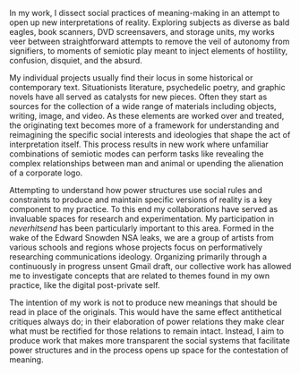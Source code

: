 In my work, I dissect social practices of meaning-making in an attempt
to open up new interpretations of reality. Exploring subjects as diverse
as bald eagles, book scanners, DVD screensavers, and storage units, my
works veer between straightforward attempts to remove the veil of
autonomy from signifiers, to moments of semiotic play meant to inject
elements of hostility, confusion, disquiet, and the absurd.

My individual projects usually find their locus in some historical or
contemporary text. Situationists literature, psychedelic poetry, and
graphic novels have all served as catalysts for new pieces. Often they
start as sources for the collection of a wide range of materials
including objects, writing, image, and video. As these elements are
worked over and treated, the originating text becomes more of a
framework for understanding and reimagining the specific social
interests and ideologies that shape the act of interpretation itself.
This process results in new work where unfamiliar combinations of
semiotic modes can perform tasks like revealing the complex
relationships between man and animal or upending the alienation of a
corporate logo.

Attempting to understand how power structures use social rules and
constraints to produce and maintain specific versions of reality is a
key component to my practice. To this end my collaborations have served
as invaluable spaces for research and experimentation. My participation
in *neverhitsend* has been particularly important to this area. Formed
in the wake of the Edward Snowden NSA leaks, we are a group of artists
from various schools and regions whose projects focus on performatively
researching communications ideology. Organizing primarily through a
continuously in progress unsent Gmail draft, our collective work has
allowed me to investigate concepts that are related to themes found in
my own practice, like the digital post-private self.

The intention of my work is not to produce new meanings that should be
read in place of the originals. This would have the same effect
antithetical critiques always do; in their elaboration of power
relations they make clear what must be rectified for those relations to
remain intact. Instead, I aim to produce work that makes more
transparent the social systems that facilitate power structures and in
the process opens up space for the contestation of meaning.
